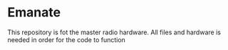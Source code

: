 # Emanate
This repository is fot the master radio hardware. All files and hardware is needed in order for the code to function

